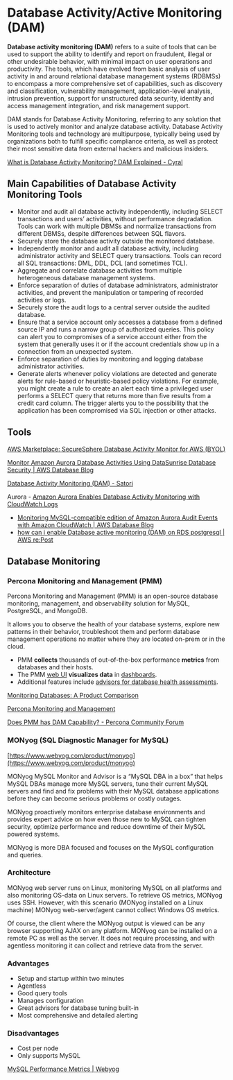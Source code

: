# Database Activity/Active Monitoring (DAM)

**Database activity monitoring (DAM)** refers to a suite of tools that can be used to support the ability to identify and report on fraudulent, illegal or other undesirable behavior, with minimal impact on user operations and productivity. The tools, which have evolved from basic analysis of user activity in and around relational database management systems (RDBMSs) to encompass a more comprehensive set of capabilities, such as discovery and classification, vulnerability management, application-level analysis, intrusion prevention, support for unstructured data security, identity and access management integration, and risk management support.

DAM stands for Database Activity Monitoring, referring to any solution that is used to actively monitor and analyze database activity. Database Activity Monitoring tools and technology are multipurpose, typically being used by organizations both to fulfill specific compliance criteria, as well as protect their most sensitive data from external hackers and malicious insiders.

[What is Database Activity Monitoring? DAM Explained - Cyral](https://cyral.com/glossary/database-activity-monitoring/)

## Main Capabilities of Database Activity Monitoring Tools

- Monitor and audit all database activity independently, including SELECT transactions and users’ activities, without performance degradation. Tools can work with multiple DBMSs and normalize transactions from different DBMSs, despite differences between SQL flavors.
- Securely store the database activity outside the monitored database.
- Independently monitor and audit all database activity, including administrator activity and SELECT query transactions. Tools can record all SQL transactions: DML, DDL, DCL (and sometimes TCL).
- Aggregate and correlate database activities from multiple heterogeneous database management systems.
- Enforce separation of duties of database administrators, administrator activities, and prevent the manipulation or tampering of recorded activities or logs.
- Securely store the audit logs to a central server outside the audited database.
- Ensure that a service account only accesses a database from a defined source IP and runs a narrow group of authorized queries. This policy can alert you to compromises of a service account either from the system that generally uses it or if the account credentials show up in a connection from an unexpected system.
- Enforce separation of duties by monitoring and logging database administrator activities.
- Generate alerts whenever policy violations are detected and generate alerts for rule-based or heuristic-based policy violations. For example, you might create a rule to create an alert each time a privileged user performs a SELECT query that returns more than five results from a credit card column. The trigger alerts you to the possibility that the application has been compromised via SQL injection or other attacks.

## Tools

[AWS Marketplace: SecureSphere Database Activity Monitor for AWS (BYOL)](https://aws.amazon.com/marketplace/pp/prodview-3wa5bmj5ol4g4)

[Monitor Amazon Aurora Database Activities Using DataSunrise Database Security | AWS Database Blog](https://aws.amazon.com/blogs/database/monitor-amazon-aurora-database-activities-using-datasunrise-database-security/)

[Database Activity Monitoring (DAM) - Satori](https://satoricyber.com/glossary/dam-database-activity-monitoring/)

Aurora - [Amazon Aurora Enables Database Activity Monitoring with CloudWatch Logs](https://aws.amazon.com/about-aws/whats-new/2017/09/amazon-aurora-enables-database-activity-monitoring-with-cloudwatch-logs/)

- [Monitoring MySQL-compatible edition of Amazon Aurora Audit Events with Amazon CloudWatch | AWS Database Blog](https://aws.amazon.com/blogs/database/monitoring-amazon-aurora-audit-events-with-amazon-cloudwatch/)
- [how can i enable Database active monitoring (DAM) on RDS postgresql | AWS re:Post](https://repost.aws/questions/QUgtKfclpwSumFcvCv9aZ8Hg/how-can-i-enable-database-active-monitoring-dam-on-rds-postgresql)

## Database Monitoring

### Percona Monitoring and Management (PMM)

Percona Monitoring and Management (PMM) is an open-source database monitoring, management, and observability solution for MySQL, PostgreSQL, and MongoDB.

It allows you to observe the health of your database systems, explore new patterns in their behavior, troubleshoot them and perform database management operations no matter where they are located on-prem or in the cloud.

- PMM **collects** thousands of out-of-the-box performance **metrics** from databases and their hosts.
- The PMM [web UI](https://docs.percona.com/percona-monitoring-and-management/get-started/interface.html) **visualizes data** in [dashboards](https://docs.percona.com/percona-monitoring-and-management/details/dashboards/).
- Additional features include [advisors for database health assessments](https://docs.percona.com/percona-monitoring-and-management/details/develop-checks/index.html).

[Monitoring Databases: A Product Comparison](https://www.percona.com/blog/monitoring-databases-a-product-comparison/)

[Percona Monitoring and Management](https://docs.percona.com/percona-monitoring-and-management/)

[Does PMM has DAM Capability? - Percona Community Forum](https://forums.percona.com/t/does-pmm-has-dam-capability/15695)

### MONyog (SQL Diagnostic Manager for MySQL)

[https://www.webyog.com/product/monyog](https://www.webyog.com/product/monyog)

MONyog MySQL Monitor and Advisor is a “MySQL DBA in a box” that helps MySQL DBAs manage more MySQL servers, tune their current MySQL servers and find and fix problems with their MySQL database applications before they can become serious problems or costly outages.

MONyog proactively monitors enterprise database environments and provides expert advice on how even those new to MySQL can tighten security, optimize performance and reduce downtime of their MySQL powered systems.

MONyog is more DBA focused and focuses on the MySQL configuration and queries.

### **Architecture**

MONyog web server runs on Linux, monitoring MySQL on all platforms and also monitoring OS-data on Linux servers. To retrieve OS metrics, MONyog uses SSH. However, with this scenario (MONyog installed on a Linux machine) MONyog web-server/agent cannot collect Windows OS metrics.

Of course, the client where the MONyog output is viewed can be any browser supporting AJAX on any platform. MONyog can be installed on a remote PC as well as the server. It does not require processing, and with agentless monitoring it can collect and retrieve data from the server.

### **Advantages**

- Setup and startup within two minutes
- Agentless
- Good query tools
- Manages configuration
- Great advisors for database tuning built-in
- Most comprehensive and detailed alerting

### **Disadvantages**

- Cost per node
- Only supports MySQL

[MySQL Performance Metrics | Webyog](https://webyog.com/blog/monyog/top-performance-metrics-monitor-mysql-connections-buffer-pool-usage/)
